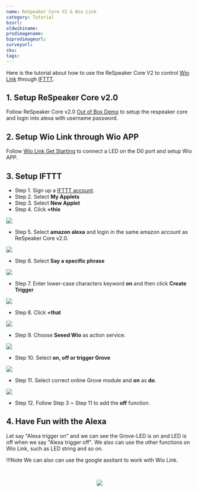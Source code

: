 ```yaml
---
name: ReSpeaker Core V2 & Wio Link
category: Tutorial
bzurl: 
oldwikiname: 
prodimagename: 
bzprodimageurl: 
surveyurl: 
sku: 
tags: 
---
```


Here is the tutorial about how to use the ReSpeaker Core V2 to control [Wio Link](http://wiki.seeedstudio.com/Wio_Link/) through [IFTTT](https://ifttt.com/).

## 1. Setup ReSpeaker Core v2.0

Follow ReSpeaker Core v2.0 [Out of Box Demo](http://wiki.seeedstudio.com/ReSpeaker_Core_v2.0/#out-of-box-demo) to setup the respeaker core and login into alexa with username password. 

## 2. Setup Wio Link through Wio APP

Follow [Wio Link Get Starting](http://wiki.seeedstudio.com/Wio_Link/#get-started) to connect a LED on the D0 port and setup Wio APP.

## 3. Setup IFTTT

- Step 1. Sign up a [IFTTT account](https://ifttt.com/join).
- Step 2. Select **My Applets**
- Step 3. Select **New Applet**
- Step 4. Click  **+this**

![](https://github.com/SeeedDocument/ReSpeaker_Core_V2_-_Wio_Link/raw/master/this.png)

- Step 5. Select **amazon alexa** and login in the same amazon account as ReSpeaker Core v2.0. 

![](https://github.com/SeeedDocument/ReSpeaker_Core_V2_-_Wio_Link/raw/master/alexa.png)

- Step 6. Select  **Say a specific phrase**

![](https://github.com/SeeedDocument/ReSpeaker_Core_V2_-_Wio_Link/raw/master/say_a_specific_phase.png)

- Step 7. Enter lower-case characters keyword **on** and then click **Create Trigger**

![](https://github.com/SeeedDocument/ReSpeaker_Core_V2_-_Wio_Link/raw/master/key_word.png)

- Step 8. Click **+that**

![](https://github.com/SeeedDocument/ReSpeaker_Core_V2_-_Wio_Link/raw/master/that.png)

- Step 9. Choose **Seeed Wio** as action service.

![](https://github.com/SeeedDocument/ReSpeaker_Core_V2_-_Wio_Link/raw/master/wio.png)

- Step 10. Select **on, off or trigger Grove**

![](https://github.com/SeeedDocument/ReSpeaker_Core_V2_-_Wio_Link/raw/master/choose_action.png)

- Step 11. Select correct online Grove module and **on** as **do**.

![](https://github.com/SeeedDocument/ReSpeaker_Core_V2_-_Wio_Link/raw/master/on.png)

- Step 12. Follow Step 3 ~ Step 11 to add the **off** function. 

## 4. Have Fun with the Alexa

Let say "Alexa trigger on" and we can see the Grove-LED is on and LED is off when we say "Alexa trigger off". We also can use the other functions on Wio Link, such as LED string and so on. 

!!!Note
    We can also can use the google assitant to work with Wio Link.


<br /><p style="text-align:center"><a href="https://www.seeedstudio.com/act-4.html" target="_blank"><img src="https://github.com/SeeedDocument/Wiki_Banner/raw/master/new_product.jpg" /></a></p>